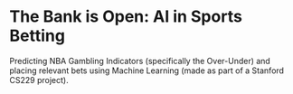 # The Bank is Open: AI in Sports Betting
Predicting NBA Gambling Indicators (specifically the Over-Under) and placing relevant bets using Machine Learning (made as part of a Stanford CS229 project).


